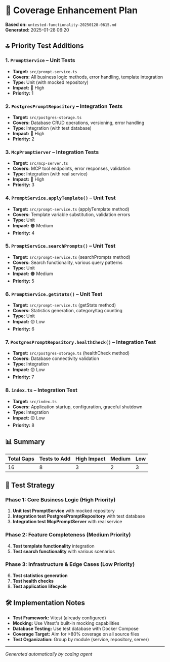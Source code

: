 # 🧪 Coverage Enhancement Plan
**Based on:** `untested-functionality-20250128-0615.md`  
**Generated:** 2025-01-28 06:20

## 🔝 Priority Test Additions

### 1. `PromptService` – Unit Tests
- **Target:** `src/prompt-service.ts`
- **Covers:** All business logic methods, error handling, template integration
- **Type:** Unit (with mocked repository)
- **Impact:** 🔴 High
- **Priority:** 1

### 2. `PostgresPromptRepository` – Integration Tests
- **Target:** `src/postgres-storage.ts`
- **Covers:** Database CRUD operations, versioning, error handling
- **Type:** Integration (with test database)
- **Impact:** 🔴 High
- **Priority:** 2

### 3. `McpPromptServer` – Integration Tests
- **Target:** `src/mcp-server.ts`
- **Covers:** MCP tool endpoints, error responses, validation
- **Type:** Integration (with real service)
- **Impact:** 🔴 High
- **Priority:** 3

### 4. `PromptService.applyTemplate()` – Unit Test
- **Target:** `src/prompt-service.ts` (applyTemplate method)
- **Covers:** Template variable substitution, validation errors
- **Type:** Unit
- **Impact:** 🟠 Medium
- **Priority:** 4

### 5. `PromptService.searchPrompts()` – Unit Test
- **Target:** `src/prompt-service.ts` (searchPrompts method)
- **Covers:** Search functionality, various query patterns
- **Type:** Unit
- **Impact:** 🟠 Medium
- **Priority:** 5

### 6. `PromptService.getStats()` – Unit Test
- **Target:** `src/prompt-service.ts` (getStats method)
- **Covers:** Statistics generation, category/tag counting
- **Type:** Unit
- **Impact:** 🟡 Low
- **Priority:** 6

### 7. `PostgresPromptRepository.healthCheck()` – Integration Test
- **Target:** `src/postgres-storage.ts` (healthCheck method)
- **Covers:** Database connectivity validation
- **Type:** Integration
- **Impact:** 🟡 Low
- **Priority:** 7

### 8. `index.ts` – Integration Test
- **Target:** `src/index.ts`
- **Covers:** Application startup, configuration, graceful shutdown
- **Type:** Integration
- **Impact:** 🟡 Low
- **Priority:** 8

## 📊 Summary
| Total Gaps | Tests to Add | High Impact | Medium | Low |
|------------|--------------|-------------|--------|-----|
| 16         | 8            | 3           | 2      | 3   |

## 🎯 Test Strategy

### Phase 1: Core Business Logic (High Priority)
1. **Unit test PromptService** with mocked repository
2. **Integration test PostgresPromptRepository** with test database
3. **Integration test McpPromptServer** with real service

### Phase 2: Feature Completeness (Medium Priority)
4. **Test template functionality** integration
5. **Test search functionality** with various scenarios

### Phase 3: Infrastructure & Edge Cases (Low Priority)
6. **Test statistics generation**
7. **Test health checks**
8. **Test application lifecycle**

## 🛠️ Implementation Notes

- **Test Framework:** Vitest (already configured)
- **Mocking:** Use Vitest's built-in mocking capabilities
- **Database Testing:** Use test database with Docker Compose
- **Coverage Target:** Aim for >80% coverage on all source files
- **Test Organization:** Group by module (service, repository, server)

---

_Generated automatically by coding agent_ 